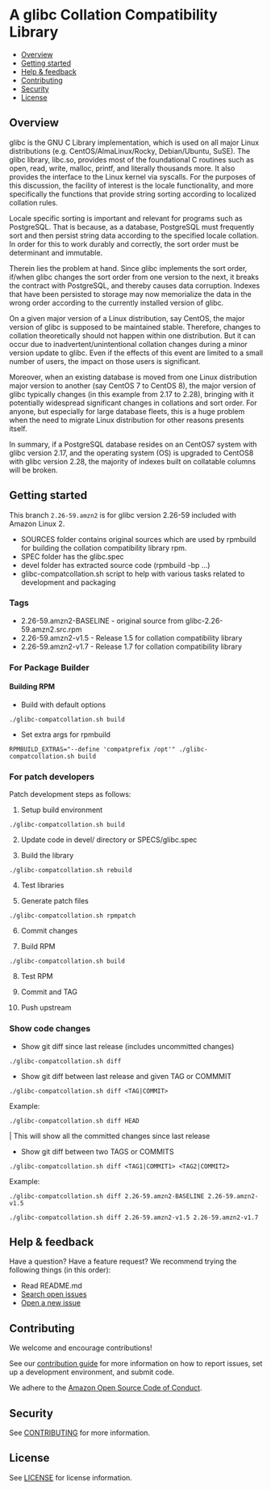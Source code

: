 # A glibc Collation Compatibility Library

* [Overview](#overview)
* [Getting started](#getting-started)
* [Help & feedback](#help--feedback)
* [Contributing](#contributing)
* [Security](#security)
* [License](#license)

## Overview

glibc is the GNU C Library implementation, which is used on all major Linux distributions (e.g. CentOS/AlmaLinux/Rocky, Debian/Ubuntu, SuSE). The glibc library, libc.so, provides most of the foundational C routines such as open, read, write, malloc, printf, and literally thousands more. It also provides the interface to the Linux kernel via syscalls. For the purposes of this discussion, the facility of interest is the locale functionality, and more specifically the functions that provide string sorting according to localized collation rules.

Locale specific sorting is important and relevant for programs such as PostgreSQL. That is because, as a database, PostgreSQL must frequently sort and then persist string data according to the specified locale collation. In order for this to work durably and correctly, the sort order must be determinant and immutable.

Therein lies the problem at hand. Since glibc implements the sort order, if/when glibc changes the sort order from one version to the next, it breaks the contract with PostgreSQL, and thereby causes data corruption. Indexes that have been persisted to storage may now memorialize the data in the wrong order according to the currently installed version of glibc.

On a given major version of a Linux distribution, say CentOS, the major version of glibc is supposed to be maintained stable. Therefore, changes to collation theoretically should not happen within one distribution. But it can occur due to inadvertent/unintentional collation changes during a minor version update to glibc. Even if the effects of this event are limited to a small number of users, the impact on those users is significant.

Moreover, when an existing database is moved from one Linux distribution major version to another (say CentOS 7 to CentOS 8), the major version of glibc typically changes (in this example from 2.17 to 2.28), bringing with it potentially widespread significant changes in collations and sort order. For anyone, but especially for large database fleets, this is a huge problem when the need to migrate Linux distribution for other reasons presents itself.

In summary, if a PostgreSQL database resides on an CentOS7 system with glibc version 2.17, and the operating system (OS) is upgraded to CentOS8 with glibc version 2.28, the majority of indexes built on collatable columns will be broken.

## Getting started

This branch `2.26-59.amzn2` is for glibc version 2.26-59 included with Amazon Linux 2.

* SOURCES folder contains original sources which are used by rpmbuild for building the collation compatibility library rpm.
* SPEC folder has the glibc.spec
* devel folder has extracted source code (rpmbuild -bp ...)
* glibc-compatcollation.sh script to help with various tasks related to development and packaging

### Tags

* 2.26-59.amzn2-BASELINE - original source from glibc-2.26-59.amzn2.src.rpm
* 2.26-59.amzn2-v1.5 - Release 1.5 for collation compatibility library
* 2.26-59.amzn2-v1.7 - Release 1.7 for collation compatibility library

### For Package Builder
 
#### Building RPM

* Build with default options

`./glibc-compatcollation.sh build`

* Set extra args for rpmbuild

`RPMBUILD_EXTRAS="--define 'compatprefix /opt'" ./glibc-compatcollation.sh build`

### For patch developers

Patch development steps as follows:

1. Setup build environment

`./glibc-compatcollation.sh build`

2. Update code in devel/ directory or SPECS/glibc.spec

3. Build the library

`./glibc-compatcollation.sh rebuild`

4. Test libraries

5. Generate patch files

`./glibc-compatcollation.sh rpmpatch`

6. Commit changes

7. Build RPM

`./glibc-compatcollation.sh build`

8. Test RPM

9. Commit and TAG

10. Push upstream

### Show code changes

* Show git diff since last release (includes uncommitted changes)

`./glibc-compatcollation.sh diff`

* Show git diff between last release and given TAG or COMMMIT

`./glibc-compatcollation.sh diff <TAG|COMMIT>`

Example:

`./glibc-compatcollation.sh diff HEAD`

| This will show all the committed changes since last release

* Show git diff between two TAGS or COMMITS

`./glibc-compatcollation.sh diff <TAG1|COMMIT1> <TAG2|COMMIT2>`

Example:

`./glibc-compatcollation.sh diff 2.26-59.amzn2-BASELINE 2.26-59.amzn2-v1.5`

`./glibc-compatcollation.sh diff 2.26-59.amzn2-v1.5 2.26-59.amzn2-v1.7`

## Help & feedback

Have a question? Have a feature request? We recommend trying the following things (in this order):

* Read README.md
* [Search open issues](https://github.com/awslabs/compat-collation-for-glibc/issues)
* [Open a new issue](https://github.com/awslabs/compat-collation-for-glibc/issues/new)

## Contributing

We welcome and encourage contributions!

See our [contribution guide](CONTRIBUTING.md) for more information on how to report issues, set up a development environment, and submit code.

We adhere to the [Amazon Open Source Code of Conduct](https://aws.github.io/code-of-conduct).

## Security

See [CONTRIBUTING](CONTRIBUTING.md#security-issue-notifications) for more information.

## License

See [LICENSE](LICENSE.md) for license information.


